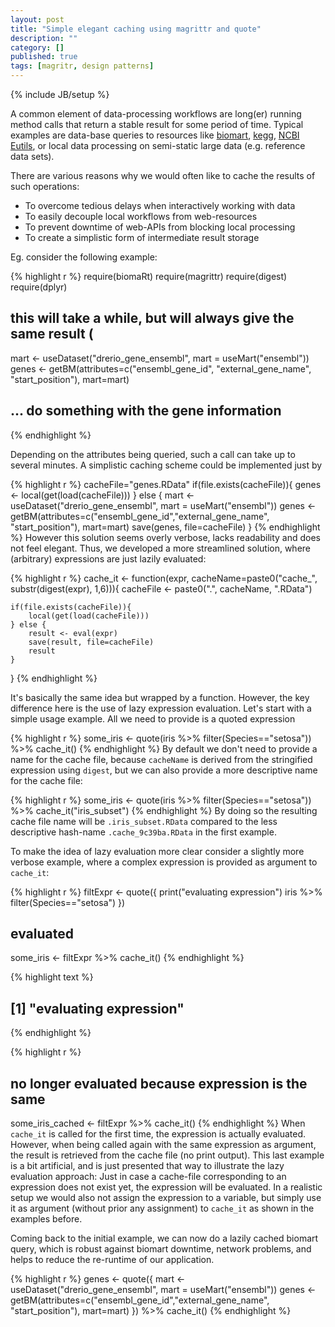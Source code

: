 ```yaml
---
layout: post
title: "Simple elegant caching using magrittr and quote"
description: ""
category: []
published: true
tags: [magritr, design patterns]
---
```

{% include JB/setup %}

A common element of data-processing workflows are long(er) running method calls that return a stable result for some period of time. Typical examples are data-base queries to resources like [biomart](http://www.ensembl.org/biomart/martview), [kegg](http://www.bioconductor.org/packages/release/bioc/html/KEGGREST.html), [NCBI Eutils](http://www.ncbi.nlm.nih.gov/books/NBK25501/), or local data processing on semi-static large data (e.g. reference data sets).

There are various reasons why we  would often like to cache the results of such operations:

* To overcome tedious delays when interactively working with data
* To easily decouple local workflows from web-resources
* To prevent downtime of web-APIs from blocking local processing
* To create a simplistic form of intermediate result storage

Eg. consider the following example:


{% highlight r %}
require(biomaRt)
require(magrittr)
require(digest)
require(dplyr)

## this will take a while, but will always give the same result (
mart <- useDataset("drerio_gene_ensembl", mart = useMart("ensembl"))
genes <- getBM(attributes=c("ensembl_gene_id", "external_gene_name", "start_position"), mart=mart)

## ... do something with the gene information
{% endhighlight %}

Depending on the attributes being queried, such a call can take up to several minutes.  A simplistic caching scheme could be implemented just by


{% highlight r %}
cacheFile="genes.RData"
if(file.exists(cacheFile)){
  genes <- local(get(load(cacheFile)))
} else {
  mart <- useDataset("drerio_gene_ensembl", mart = useMart("ensembl"))
  genes <- getBM(attributes=c("ensembl_gene_id","external_gene_name", "start_position"), mart=mart)
  save(genes, file=cacheFile)
}
{% endhighlight %}
However this solution seems overly verbose, lacks readability and does not feel elegant. Thus, we developed a more streamlined solution, where (arbitrary) expressions are just lazily evaluated:


{% highlight r %}
cache_it <- function(expr, cacheName=paste0("cache_", substr(digest(expr), 1,6))){
    cacheFile <- paste0(".", cacheName, ".RData")

    if(file.exists(cacheFile)){
        local(get(load(cacheFile)))
    } else {
        result <- eval(expr)
        save(result, file=cacheFile)
        result
    }
}
{% endhighlight %}

It's basically the same idea but wrapped by a function. However, the key difference here is the use of lazy expression evaluation. Let's start with a simple usage example. All we need to provide is a quoted expression


{% highlight r %}
some_iris <- quote(iris %>% filter(Species=="setosa")) %>% cache_it()
{% endhighlight %}
By default we don't need to provide a name for the cache file, because `cacheName` is derived from the stringified expression using `digest`, but we can also provide a more descriptive name for the cache file:


{% highlight r %}
some_iris <- quote(iris %>% filter(Species=="setosa")) %>% cache_it("iris_subset")
{% endhighlight %}
By doing so the resulting cache file name will be `.iris_subset.RData` compared to the less descriptive  hash-name `.cache_9c39ba.RData` in the first example.


To make the idea of lazy evaluation more clear consider a slightly more verbose example, where a complex expression is provided as argument to `cache_it`:

{% highlight r %}
filtExpr <- quote({
  print("evaluating expression")
  iris %>% filter(Species=="setosa")
})

## evaluated
some_iris <- filtExpr %>% cache_it()
{% endhighlight %}



{% highlight text %}
## [1] "evaluating expression"
{% endhighlight %}



{% highlight r %}
## no longer evaluated because expression is the same
some_iris_cached <- filtExpr %>% cache_it()
{% endhighlight %}
When `cache_it` is called for the first time, the expression is actually evaluated. However, when being called again with the same expression as argument, the result is retrieved from the cache file (no print output).
This last example is a bit artificial, and is just presented that way to illustrate the lazy evaluation approach: Just in case a cache-file corresponding to an expression does not exist yet, the expression will be evaluated. In a realistic setup we would also not assign the expression to a variable, but simply use it as argument (without prior any assignment) to `cache_it` as shown in the examples before.

Coming back to the initial example, we can now do a lazily cached biomart query, which is robust against biomart downtime, network problems, and helps to reduce the re-runtime of our application.

{% highlight r %}
genes <- quote({
    mart <- useDataset("drerio_gene_ensembl", mart = useMart("ensembl"))
    genes <- getBM(attributes=c("ensembl_gene_id","external_gene_name", "start_position"), mart=mart)
  }) %>% cache_it()
{% endhighlight %}




